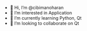 - 👋 Hi, I’m @cibimanoharan
- 👀 I’m interested in Application
- 🌱 I’m currently learning Python, Qt
- 💞️ I’m looking to collaborate on Qt

<!---
cibimanoharan/cibimanoharan is a ✨ special ✨ repository because its `README.md` (this file) appears on your GitHub profile.
You can click the Preview link to take a look at your changes.
--->
